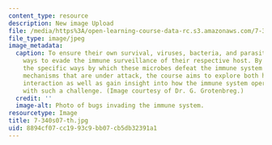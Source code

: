 ```yaml
---
content_type: resource
description: New image Upload
file: /media/https%3A/open-learning-course-data-rc.s3.amazonaws.com/7-340-under-the-radar-screen-how-bugs-trick-our-immune-defenses-spring-2007/8894cf07cc1993c9bb07cb5db32391a1_7-340s07-th.jpg
file_type: image/jpeg
image_metadata:
  caption: To ensure their own survival, viruses, bacteria, and parasites have devised
    ways to evade the immune surveillance of their respective host. By looking at
    the specific ways by which these microbes defeat the immune system and the molecular
    mechanisms that are under attack, the course aims to explore both host-pathogen
    interaction as well as gain insight into how the immune system operates when faced
    with such a challenge. (Image courtesy of Dr. G. Grotenbreg.)
  credit: ''
  image-alt: Photo of bugs invading the immune system.
resourcetype: Image
title: 7-340s07-th.jpg
uid: 8894cf07-cc19-93c9-bb07-cb5db32391a1
---
```

